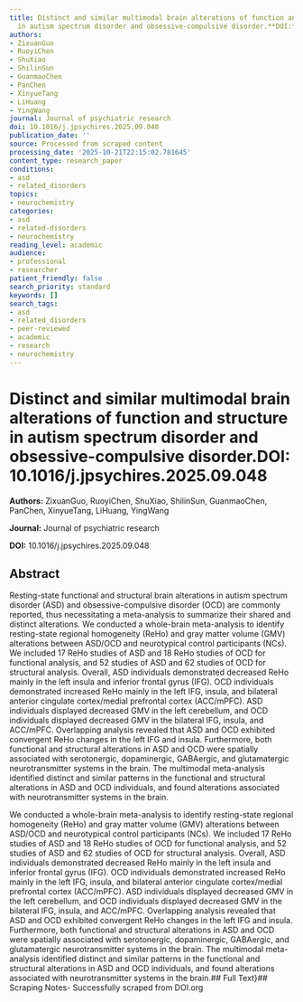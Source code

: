 ```yaml
---
title: Distinct and similar multimodal brain alterations of function and structure
  in autism spectrum disorder and obsessive-compulsive disorder.**DOI:** 10.1016/j.jpsychires.2025.09.048
authors:
- ZixuanGuo
- RuoyiChen
- ShuXiao
- ShilinSun
- GuanmaoChen
- PanChen
- XinyueTang
- LiHuang
- YingWang
journal: Journal of psychiatric research
doi: 10.1016/j.jpsychires.2025.09.048
publication_date: ''
source: Processed from scraped content
processing_date: '2025-10-21T22:15:02.781645'
content_type: research_paper
conditions:
- asd
- related_disorders
topics:
- neurochemistry
categories:
- asd
- related-disorders
- neurochemistry
reading_level: academic
audience:
- professional
- researcher
patient_friendly: false
search_priority: standard
keywords: []
search_tags:
- asd
- related_disorders
- peer-reviewed
- academic
- research
- neurochemistry
---
```


# Distinct and similar multimodal brain alterations of function and structure in autism spectrum disorder and obsessive-compulsive disorder.**DOI:** 10.1016/j.jpsychires.2025.09.048

**Authors:** ZixuanGuo, RuoyiChen, ShuXiao, ShilinSun, GuanmaoChen, PanChen, XinyueTang, LiHuang, YingWang

**Journal:** Journal of psychiatric research

**DOI:** 10.1016/j.jpsychires.2025.09.048

## Abstract

Resting-state functional and structural brain alterations in autism spectrum disorder (ASD) and obsessive-compulsive disorder (OCD) are commonly reported, thus necessitating a meta-analysis to summarize their shared and distinct alterations.
We conducted a whole-brain meta-analysis to identify resting-state regional homogeneity (ReHo) and gray matter volume (GMV) alterations between ASD/OCD and neurotypical control participants (NCs).
We included 17 ReHo studies of ASD and 18 ReHo studies of OCD for functional analysis, and 52 studies of ASD and 62 studies of OCD for structural analysis. Overall, ASD individuals demonstrated decreased ReHo mainly in the left insula and inferior frontal gyrus (IFG). OCD individuals demonstrated increased ReHo mainly in the left IFG, insula, and bilateral anterior cingulate cortex/medial prefrontal cortex (ACC/mPFC). ASD individuals displayed decreased GMV in the left cerebellum, and OCD individuals displayed decreased GMV in the bilateral IFG, insula, and ACC/mPFC. Overlapping analysis revealed that ASD and OCD exhibited convergent ReHo changes in the left IFG and insula. Furthermore, both functional and structural alterations in ASD and OCD were spatially associated with serotonergic, dopaminergic, GABAergic, and glutamatergic neurotransmitter systems in the brain.
The multimodal meta-analysis identified distinct and similar patterns in the functional and structural alterations in ASD and OCD individuals, and found alterations associated with neurotransmitter systems in the brain.

We conducted a whole-brain meta-analysis to identify resting-state regional homogeneity (ReHo) and gray matter volume (GMV) alterations between ASD/OCD and neurotypical control participants (NCs).
We included 17 ReHo studies of ASD and 18 ReHo studies of OCD for functional analysis, and 52 studies of ASD and 62 studies of OCD for structural analysis. Overall, ASD individuals demonstrated decreased ReHo mainly in the left insula and inferior frontal gyrus (IFG). OCD individuals demonstrated increased ReHo mainly in the left IFG, insula, and bilateral anterior cingulate cortex/medial prefrontal cortex (ACC/mPFC). ASD individuals displayed decreased GMV in the left cerebellum, and OCD individuals displayed decreased GMV in the bilateral IFG, insula, and ACC/mPFC. Overlapping analysis revealed that ASD and OCD exhibited convergent ReHo changes in the left IFG and insula. Furthermore, both functional and structural alterations in ASD and OCD were spatially associated with serotonergic, dopaminergic, GABAergic, and glutamatergic neurotransmitter systems in the brain.
The multimodal meta-analysis identified distinct and similar patterns in the functional and structural alterations in ASD and OCD individuals, and found alterations associated with neurotransmitter systems in the brain.## Full Text}## Scraping Notes- Successfully scraped from DOI.org
